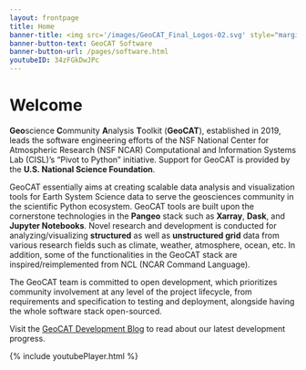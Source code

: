 ```yaml
---
layout: frontpage
title: Home
banner-title: <img src='/images/GeoCAT_Final_Logos-02.svg' style="margin:-10% 0px -7% 0px;" width=500 />
banner-button-text: GeoCAT Software
banner-button-url: /pages/software.html
youtubeID: 34zFGkDwJPc
---
```


# Welcome

**Geo**science **C**ommunity **A**nalysis **T**oolkit (**GeoCAT**), established in 2019, leads the software
engineering efforts of the NSF National Center for Atmospheric Research (NSF NCAR) Computational and Information
Systems Lab (CISL)’s “Pivot to Python” initiative. Support for GeoCAT is provided by the **U.S. National
Science Foundation**.

GeoCAT essentially aims at creating scalable data analysis and visualization tools for Earth System Science
data to serve the geosciences community in the scientific Python ecosystem. GeoCAT tools are built upon the
cornerstone technologies in the **Pangeo** stack such as **Xarray**, **Dask**, and **Jupyter Notebooks**.
Novel research and development is conducted for analyzing/visualizing **structured** as well as
**unstructured grid** data from various research fields such as climate, weather, atmosphere, ocean, etc.
In addition, some of the functionalities in the GeoCAT stack are inspired/reimplemented from NCL (NCAR
Command Language).

The GeoCAT team is committed to open development, which prioritizes community involvement at any level
of the project lifecycle, from requirements and specification to testing and deployment, alongside having
the whole software stack open-sourced.

Visit the [GeoCAT Development Blog](blog) to read about our latest development progress.

{% include youtubePlayer.html %}
